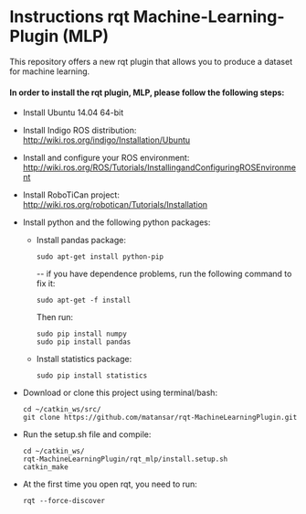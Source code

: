 # Instructions rqt Machine-Learning-Plugin (MLP) #
This repository offers a new rqt plugin that allows you to produce a dataset for machine learning. <br/>
#### In order to install the rqt plugin, MLP, please follow the following steps: ####
 * Install Ubuntu 14.04 64-bit
 * Install Indigo ROS distribution: http://wiki.ros.org/indigo/Installation/Ubuntu
 * Install and configure your ROS environment: http://wiki.ros.org/ROS/Tutorials/InstallingandConfiguringROSEnvironment
 * Install RoboTiCan project: http://wiki.ros.org/robotican/Tutorials/Installation
 * Install python and the following python packages:
    * Install pandas package:
      ```{r, engine='sh', count_lines}
      sudo apt-get install python-pip
      ```
      -- if you have dependence problems, run the following command to fix it:
      ```{r, engine='sh', count_lines}
      sudo apt-get -f install
      ```
      Then run:
      ```{r, engine='sh', count_lines}
      sudo pip install numpy
      sudo pip install pandas
      ```
    * Install statistics package:
         ```{r, engine='sh', count_lines}
      sudo pip install statistics
      ```

 * Download or clone this project using terminal/bash:
   ```{r, engine='sh', count_lines}
   cd ~/catkin_ws/src/
   git clone https://github.com/matansar/rqt-MachineLearningPlugin.git
   ```
 * Run the setup.sh file and compile:
   ```{r, engine='sh', count_lines}
   cd ~/catkin_ws/
   rqt-MachineLearningPlugin/rqt_mlp/install.setup.sh
   catkin_make
   ```
 * At the first time you open rqt, you need to run:
   ```{r, engine='sh', count_lines}
   rqt --force-discover
   ```
